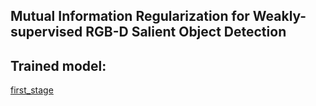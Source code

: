 ## Mutual Information Regularization for Weakly-supervised RGB-D Salient Object Detection

## Trained model:
  [first_stage](https://drive.google.com/file/d/1pGEclv5zNA878u2x5iCDcToC7hpmYNI1/view?usp=sharing)
